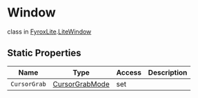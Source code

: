 # Window
class in [FyroxLite](../../scripting_api_cs.md).[LiteWindow](../LiteWindow.md)
## Static Properties
| Name | Type | Access | Description |
|---|---|---|---|
| `CursorGrab` | [CursorGrabMode](../LiteWindow/CursorGrabMode.md) | set |  |

